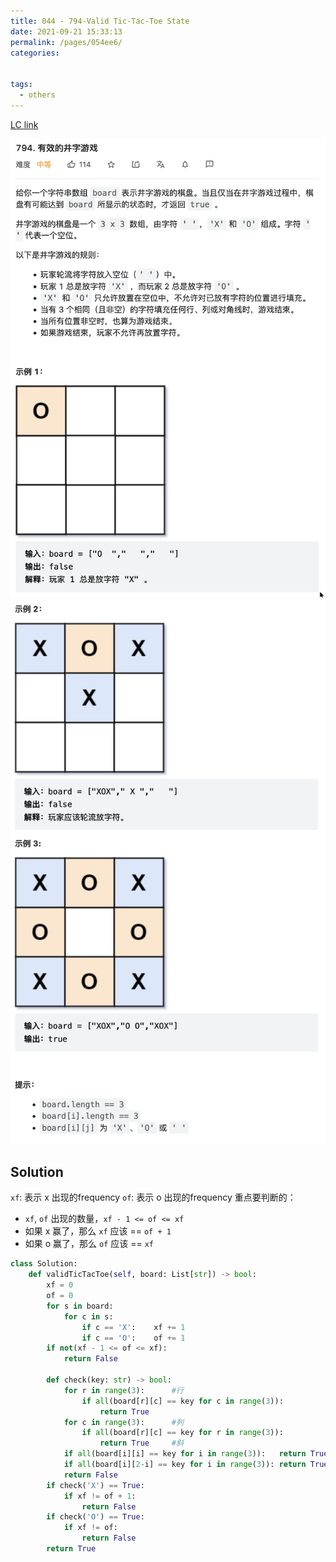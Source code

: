 ```yaml
---
title: 044 - 794-Valid Tic-Tac-Toe State
date: 2021-09-21 15:33:13
permalink: /pages/054ee6/
categories:
  

tags:
  - others
---
```

[LC link](https://leetcode.com/problems/valid-tic-tac-toe-state)

![](https://raw.githubusercontent.com/emmableu/image/master/202208132219043.png)
![](https://raw.githubusercontent.com/emmableu/image/master/202208132219688.png)


## Solution
`xf`: 表示 x 出现的frequency
`of`: 表示 o 出现的frequency
重点要判断的：
  - `xf`, `of` 出现的数量，`xf - 1 <= of <= xf`
  - 如果 x 赢了，那么 `xf` 应该 == `of + 1`
  - 如果 o 赢了，那么 `of` 应该 == `xf`
```python
class Solution:
    def validTicTacToe(self, board: List[str]) -> bool:
        xf = 0
        of = 0
        for s in board:
            for c in s:
                if c == 'X':    xf += 1
                if c == 'O':    of += 1
        if not(xf - 1 <= of <= xf): 
            return False

        def check(key: str) -> bool:
            for r in range(3):      #行
                if all(board[r][c] == key for c in range(3)):
                    return True
            for c in range(3):      #列
                if all(board[r][c] == key for r in range(3)):
                    return True     #斜
            if all(board[i][i] == key for i in range(3)):   return True
            if all(board[i][2-i] == key for i in range(3)): return True
            return False
        if check('X') == True:
            if xf != of + 1:
                return False
        if check('O') == True:
            if xf != of:
                return False
        return True
```
